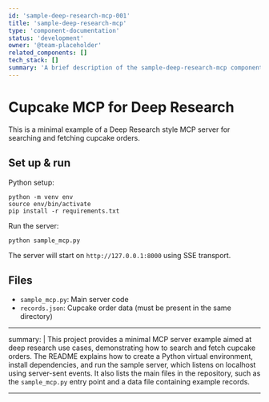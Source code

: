 ```yaml
---
id: 'sample-deep-research-mcp-001'
title: 'sample-deep-research-mcp'
type: 'component-documentation'
status: 'development'
owner: '@team-placeholder'
related_components: []
tech_stack: []
summary: 'A brief description of the sample-deep-research-mcp component.'
---
```



# Cupcake MCP for Deep Research

This is a minimal example of a Deep Research style MCP server for searching and fetching cupcake orders.

## Set up & run

Python setup:

```shell
python -m venv env
source env/bin/activate
pip install -r requirements.txt
```

Run the server:

```shell
python sample_mcp.py
```

The server will start on `http://127.0.0.1:8000` using SSE transport.

## Files

- `sample_mcp.py`: Main server code
- `records.json`: Cupcake order data (must be present in the same directory)

---
summary: |
  This project provides a minimal MCP server example aimed at deep research use cases, demonstrating how to search and fetch cupcake orders. The README explains how to create a Python virtual environment, install dependencies, and run the sample server, which listens on localhost using server-sent events. It also lists the main files in the repository, such as the `sample_mcp.py` entry point and a data file containing example records.

---
